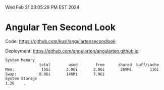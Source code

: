 Wed Feb 21 03:05:29 PM EST 2024

# Angular Ten Second Look

Code: https://github.com/kusl/angulartensecondlook

Deployment: https://github.com/angularten/angularten.github.io

```bash
System Memory
               total        used        free      shared  buff/cache   available
Mem:            15Gi       2.0Gi       2.0Gi       269Mi        11Gi        13Gi
Swap:          8.0Gi       146Mi       7.9Gi
System Storage
1.2G	.
